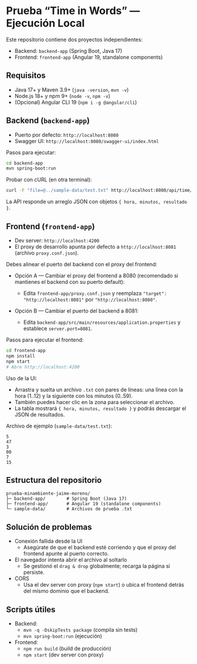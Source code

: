 # Prueba “Time in Words” — Ejecución Local

Este repositorio contiene dos proyectos independientes:

- Backend: `backend-app` (Spring Boot, Java 17)
- Frontend: `frontend-app` (Angular 19, standalone components)

## Requisitos
- Java 17+ y Maven 3.9+ (`java -version`, `mvn -v`)
- Node.js 18+ y npm 9+ (`node -v`, `npm -v`)
- (Opcional) Angular CLI 19 (`npm i -g @angular/cli`)

## Backend (`backend-app`)
- Puerto por defecto: `http://localhost:8080`
- Swagger UI: `http://localhost:8080/swagger-ui/index.html`

Pasos para ejecutar:
```bash
cd backend-app
mvn spring-boot:run
```

Probar con cURL (en otra terminal):
```bash
curl -F "file=@../sample-data/test.txt" http://localhost:8080/api/time/upload
```

La API responde un arreglo JSON con objetos `{ hora, minutos, resultado }`.

## Frontend (`frontend-app`)
- Dev server: `http://localhost:4200`
- El proxy de desarrollo apunta por defecto a `http://localhost:8081` (archivo `proxy.conf.json`).

Debes alinear el puerto del backend con el proxy del frontend:

- Opción A — Cambiar el proxy del frontend a 8080 (recomendado si mantienes el backend con su puerto default):
  - Edita `frontend-app/proxy.conf.json` y reemplaza `"target": "http://localhost:8081"` por `"http://localhost:8080"`.

- Opción B — Cambiar el puerto del backend a 8081:
  - Edita `backend-app/src/main/resources/application.properties` y establece `server.port=8081`.

Pasos para ejecutar el frontend:
```bash
cd frontend-app
npm install
npm start
# Abre http://localhost:4200
```

Uso de la UI:
- Arrastra y suelta un archivo `.txt` con pares de líneas: una línea con la hora (1..12) y la siguiente con los minutos (0..59).
- También puedes hacer clic en la zona para seleccionar el archivo.
- La tabla mostrará `{ hora, minutos, resultado }` y podrás descargar el JSON de resultados.

Archivo de ejemplo (`sample-data/test.txt`):
```
5
47
3
00
7
15
```

## Estructura del repositorio
```
prueba-minambiente-jaime-moreno/
├─ backend-app/        # Spring Boot (Java 17)
├─ frontend-app/       # Angular 19 (standalone components)
└─ sample-data/        # Archivos de prueba .txt
```

## Solución de problemas
- Conexión fallida desde la UI
  - Asegúrate de que el backend esté corriendo y que el proxy del frontend apunte al puerto correcto.
- El navegador intenta abrir el archivo al soltarlo
  - Se gestionó el `drag & drop` globalmente; recarga la página si persiste.
- CORS
  - Usa el dev server con proxy (`npm start`) o ubica el frontend detrás del mismo dominio que el backend.

## Scripts útiles
- Backend:
  - `mvn -q -DskipTests package` (compila sin tests)
  - `mvn spring-boot:run` (ejecución)
- Frontend:
  - `npm run build` (build de producción)
  - `npm start` (dev server con proxy)

